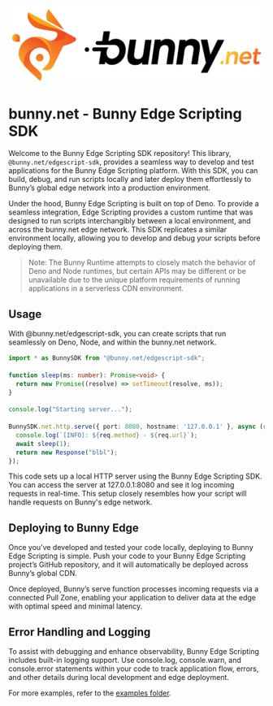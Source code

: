 <div align="center">
  <a href="https://bunny.net">
    <img src="https://github.com/BunnyWay/edge-script-sdk/blob/main/asset/bunny.png?raw=true" width="500" height="auto" alt="Bunny"/>
  </a>
</div>

# bunny.net - Bunny Edge Scripting SDK

Welcome to the Bunny Edge Scripting SDK repository! This library, `@bunny.net/edgescript-sdk`, provides a seamless way to develop and test applications for the Bunny Edge Scripting platform. With this SDK, you can build, debug, and run scripts locally and later deploy them effortlessly to Bunny’s global edge network into a production environment.

Under the hood, Bunny Edge Scripting is built on top of Deno. To provide a seamless integration, Edge Scripting provides a custom runtime that was designed to run scripts interchangibly between a local environment, and across the bunny.net edge network. This SDK replicates a similar environment locally, allowing you to develop and debug your scripts before deploying them.

> Note: The Bunny Runtime attempts to closely match the behavior of Deno and Node runtimes, but certain APIs
> may be different or be unavailable due to the unique platform requirements of running applications in a serverless CDN environment.

## Usage

With @bunny.net/edgescript-sdk, you can create scripts that run seamlessly on Deno,
Node, and within the bunny.net network.

```typescript
import * as BunnySDK from "@bunny.net/edgescript-sdk";

function sleep(ms: number): Promise<void> {
  return new Promise((resolve) => setTimeout(resolve, ms));
}

console.log("Starting server...");

BunnySDK.net.http.serve({ port: 8080, hostname: '127.0.0.1' }, async (req) => {
  console.log(`[INFO]: ${req.method} - ${req.url}`);
  await sleep(1);
  return new Response("blbl");
});
```

This code sets up a local HTTP server using the Bunny Edge Scripting SDK. You can access the server at 127.0.0.1:8080 and see it log incoming requests in real-time. This setup closely resembles how your script will handle requests on Bunny's edge network.

## Deploying to Bunny Edge
Once you’ve developed and tested your code locally, deploying to Bunny Edge Scripting is simple. Push your code to your Bunny Edge Scripting project’s GitHub repository, and it will automatically be deployed across Bunny’s global CDN.

Once deployed, Bunny’s serve function processes incoming requests via a connected Pull Zone, enabling your application to deliver data at the edge with optimal speed and minimal latency.

## Error Handling and Logging
To assist with debugging and enhance observability, Bunny Edge Scripting includes built-in logging support. Use console.log, console.warn, and console.error statements within your code to track application flow, errors, and other details during local development and edge deployment.

For more examples, refer to the [examples folder](./example/).
